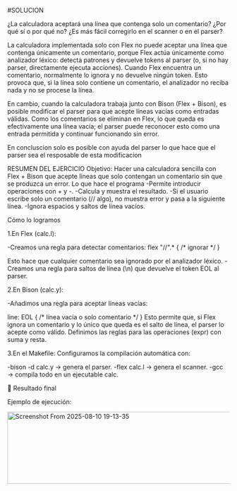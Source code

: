 #SOLUCION

¿La calculadora aceptará una línea que contenga solo un comentario? ¿Por qué sí o por qué no?
¿Es más fácil corregirlo en el scanner o en el parser?      

La calculadora implementada solo con Flex no puede aceptar una línea que contenga únicamente un comentario, porque Flex actúa únicamente como analizador léxico: detecta patrones y devuelve tokens al parser (o, si no hay parser, directamente ejecuta acciones).
Cuando Flex encuentra un comentario, normalmente lo ignora y no devuelve ningún token. Esto provoca que, si la línea solo contiene un comentario, el analizador no reciba nada y no se procese la línea.

En cambio, cuando la calculadora trabaja junto con Bison (Flex + Bison), es posible modificar el parser para que acepte líneas vacías como entradas válidas.
Como los comentarios se eliminan en Flex, lo que queda es efectivamente una línea vacía; el parser puede reconocer esto como una entrada permitida y continuar funcionando sin error.

En concluscion solo es posible con ayuda del parser lo que hace que el parser sea el resposable de esta modificacion 

RESUMEN DEL EJERCICIO
Objetivo:
Hacer una calculadora sencilla con Flex + Bison que acepte líneas que solo contengan un comentario sin que se produzca un error.
Lo que hace el programa
-Permite introducir operaciones con + y -.
-Calcula y muestra el resultado.
-Si el usuario escribe solo un comentario (// algo), no muestra error y pasa a la siguiente línea.
-Ignora espacios y saltos de línea vacíos.

Cómo lo logramos

1.En Flex (calc.l):

-Creamos una regla para detectar comentarios:
flex
"//".*   { /* ignorar */ }

Esto hace que cualquier comentario sea ignorado por el analizador léxico.
-Creamos una regla para saltos de línea (\n) que devuelve el token EOL al parser.

2.En Bison (calc.y):

-Añadimos una regla para aceptar líneas vacías:

line: EOL  { /* línea vacía o solo comentario */ }
Esto permite que, si Flex ignora un comentario y lo único que queda es el salto de línea, el parser lo acepte como válido.
Definimos las reglas para las operaciones (expr) con suma y resta.

3.En el Makefile:
Configuramos la compilación automática con:

-bison -d calc.y → genera el parser.
-flex calc.l → genera el scanner.
-gcc → compila todo en un ejecutable calc.

🔹 Resultado final

Ejemplo de ejecución:



<img width="545" height="163" alt="Screenshot From 2025-08-10 19-13-35" src="https://github.com/user-attachments/assets/3ee76bf9-577d-4ae0-a284-180900568496" />






